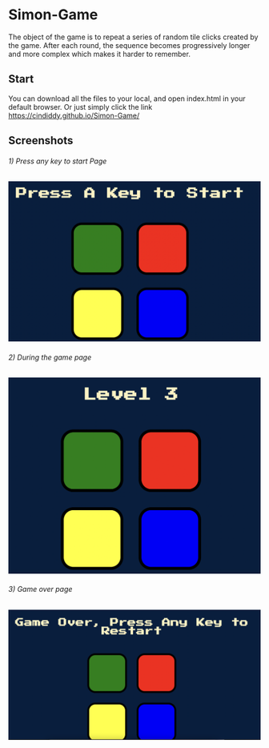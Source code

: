 # Simon-Game
The object of the game is to repeat a series of random tile clicks created by the game. After each round, the sequence becomes progressively longer and more complex which makes it harder to remember.

## Start
You can download all the files to your local, and open index.html in your default browser. Or just simply click the link https://cindiddy.github.io/Simon-Game/

## Screenshots
###### 1) Press any key to start Page
<img src="imgs/1.png" width=600>

###### 2) During the game page
<img src="imgs/2.png" width=600>

###### 3) Game over page
<img src="imgs/4.png" width=600>
